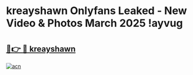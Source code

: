 # kreayshawn Onlyfans Leaked - New Video & Photos March 2025 !ayvug

# <h2><a href="https://jfi4oy.iuczelnia.edu.pl?title=kreayshawn&ref=ayvug">🔗👉 🔴 kreayshawn</a></h2>

[![acn](https://github.com/user-attachments/assets/0f9c940e-d8b0-45ae-aac7-cd30a18b3e1c)](https://jfi4oy.iuczelnia.edu.pl?title=kreayshawn&ref=ayvug)

